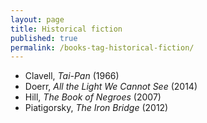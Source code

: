 ```yaml
---
layout: page
title: Historical fiction
published: true
permalink: /books-tag-historical-fiction/
---
```


* Clavell, _Tai-Pan_ (1966) 
* Doerr, _All the Light We Cannot See_ (2014) 
* Hill, _The Book of Negroes_ (2007) 
* Piatigorsky, _The Iron Bridge_ (2012) 

